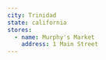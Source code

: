 ```yaml
---
city: Trinidad
state: california
stores:
  - name: Murphy's Market
    address: 1 Main Street
---
```

